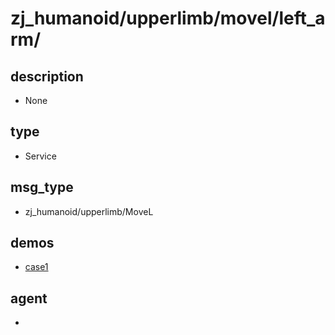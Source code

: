 ﻿
# zj_humanoid/upperlimb/movel/left_arm/

## description
- None


## type
- Service

## msg_type
- zj_humanoid/upperlimb/MoveL

## demos
- [case1](./case1.yaml)


## agent
- 


